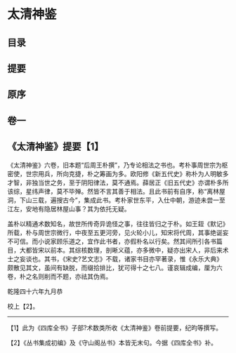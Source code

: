 # 太清神鉴

## 目录

## 提要

## 原序

## 卷一

## 《太清神鉴》提要【1】

《太清神鉴》六卷，旧本题“后周王朴撰”，乃专论相法之书也。考朴事周世宗为枢密使，世宗用兵，所向克捷，朴之筹画为多。欧阳修《新五代史》称朴为人明敏多才智，非独当世之务，至于阴阳律法，莫不通焉。薛居正《旧五代史》亦谓朴多所该综，星纬声律，莫不毕殚。然皆不言其善于相法。且此书前有自序，称“离林屋洞，下山三载，遍搜古今”，集成此书。考朴家世东平，入仕中朝，游迹未尝一至江左，安地有隐居林屋山事？其为依托无疑。

盖朴以精通术数知名，故世所传奇异诡怪之事，往往皆归之于朴。如王銍《默记》所载，朴与周世宗微行，中夜至五更河旁，见火轮小儿，知宋将代周，其事绝诞妄不可信。而小说家顾乐道之，宜作此书者，亦假朴名以行矣。然其间所引各书篇目，大都皆宋以前本。其综核数理，剖晰义蕴，亦多微中，疑亦出宋人，非后来术士之妄谈也。其书，《宋史?艺文志》不载，诸家书目亦罕著录，惟《永乐大典》颇散见其文，虽间有缺脱，而缀拾排比，犹可得十之七八。谨哀辑成编，厘为六卷，朴之名则削而不题，亦祛其伪焉。

乾隆四十六年九月恭

校上【2】。

---------------------------

【1】此为《四库全书》子部?术数类所收《太清神鉴》卷前提要，纪昀等撰写。

【2】《丛书集成初编》及《守山阁丛书》本皆无末句。今据《四库全书》补。


